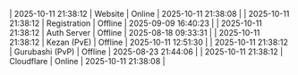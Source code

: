 | 2025-10-11 21:38:12 | Website | Online | 2025-10-11 21:38:08 |
| 2025-10-11 21:38:12 | Registration | Offline | 2025-09-09 16:40:23 |
| 2025-10-11 21:38:12 | Auth Server | Offline | 2025-08-18 09:33:31 |
| 2025-10-11 21:38:12 | Kezan (PvE) | Offline | 2025-10-11 12:51:30 |
| 2025-10-11 21:38:12 | Gurubashi (PvP) | Offline | 2025-08-23 21:44:06 |
| 2025-10-11 21:38:12 | Cloudflare | Online | 2025-10-11 21:38:08 |
